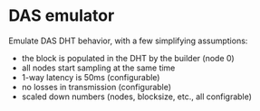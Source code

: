 # DAS emulator

Emulate DAS DHT behavior, with a few simplifying assumptions:

- the block is populated in the DHT by the builder (node 0)
- all nodes start sampling at the same time
- 1-way latency is 50ms (configurable)
- no losses in transmission (configurable)
- scaled down numbers (nodes, blocksize, etc., all configrable)
